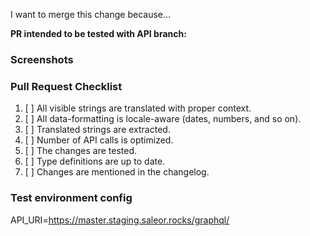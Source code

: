 I want to merge this change because...

<!-- Please mention all relevant issue numbers. -->

**PR intended to be tested with API branch:** <!-- For example: feature/warehouses  -->

### Screenshots

<!-- If your changes affect the UI, providing "before" and "after" screenshots will
greatly reduce the amount of work needed to review your work. -->

### Pull Request Checklist

<!-- Please keep this section. It will make maintainer's life easier. -->

1. [ ] All visible strings are translated with proper context.
1. [ ] All data-formatting is locale-aware (dates, numbers, and so on).
1. [ ] Translated strings are extracted.
1. [ ] Number of API calls is optimized.
1. [ ] The changes are tested.
1. [ ] Type definitions are up to date.
1. [ ] Changes are mentioned in the changelog.

### Test environment config

<!-- Do not remove this section. It is required to properly setup test instance.
Modify API_URI if you want test instance to use custom backend. -->

API_URI=https://master.staging.saleor.rocks/graphql/
